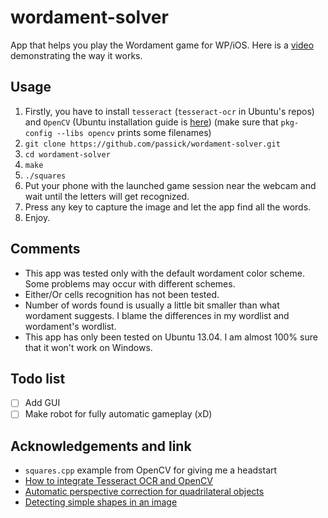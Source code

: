 wordament-solver
================

App that helps you play the Wordament game for WP/iOS. Here is a [video](http://youtu.be/Y5DAmTRAxzU) demonstrating the way it works.

## Usage


1. Firstly, you have to install `tesseract` (`tesseract-ocr` in Ubuntu's repos) and `OpenCV` (Ubuntu installation guide is [here](https://help.ubuntu.com/community/OpenCV)) (make sure that `pkg-config --libs opencv` prints some filenames)
2. `git clone https://github.com/passick/wordament-solver.git`
3. `cd wordament-solver`
4. `make`
5. `./squares`
6. Put your phone with the launched game session near the webcam and wait until the letters will get recognized.
7. Press any key to capture the image and let the app find all the words.
8. Enjoy.

## Comments

* This app was tested only with the default wordament color scheme. Some problems may occur with different schemes.
* Either/Or cells recognition has not been tested.
* Number of words found is usually a little bit smaller than what wordament suggests. I blame the differences in my wordlist and wordament's wordlist.
* This app has only been tested on Ubuntu 13.04. I am almost 100% sure that it won't work on Windows.

## Todo list

- [ ] Add GUI
- [ ] Make robot for fully automatic gameplay (xD)

## Acknowledgements and link

* `squares.cpp` example from OpenCV for giving me a headstart
* [How to integrate Tesseract OCR and OpenCV](http://opencv-code.com/tutorials/how-to-integrate-tesseract-ocr-and-opencv/)
* [Automatic perspective correction for quadrilateral objects](http://opencv-code.com/tutorials/automatic-perspective-correction-for-quadrilateral-objects/)
* [Detecting simple shapes in an image](http://opencv-code.com/tutorials/detecting-simple-shapes-in-an-image/)
